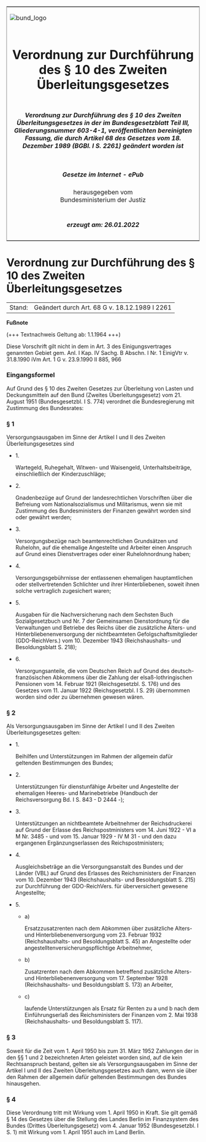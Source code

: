 <span id="DECKBLATT.html"></span>

<table border="0" frame="border" width="100%">

<tr valign="top">

<td align="left">

![bund\_logo](BfJ_2021_Web_de_de.gif)

</td>

<td align="right">

 

</td>

</tr>

<tr align="center" valign="middle">

<td colspan="2">

# Verordnung zur Durchführung des § 10 des Zweiten Überleitungsgesetzes

</td>

</tr>

<tr align="center" valign="middle">

<td colspan="2">

##### Verordnung zur Durchführung des § 10 des Zweiten Überleitungsgesetzes in der im Bundesgesetzblatt Teil III, Gliederungsnummer 603-4-1, veröffentlichten bereinigten Fassung, die durch Artikel 68 des Gesetzes vom 18. Dezember 1989 (BGBl. I S. 2261) geändert worden ist

</td>

</tr>

<tr align="center" valign="middle">

<td colspan="2">

  
  

##### Gesetze im Internet - ePub  
  
herausgegeben vom  
Bundesministerium der Justiz

</td>

</tr>

<tr align="center" valign="bottom">

<td colspan="2">

  
  

##### erzeugt am: 26.01.2022

</td>

</tr>

</table>

<span id="BJNR007410952.html"></span>

# Verordnung zur Durchführung des § 10 des Zweiten Überleitungsgesetzes

<div>

<div class="jnhtml">

|        |                                               |
| ------ | --------------------------------------------- |
| Stand: | Geändert durch Art. 68 G v. 18.12.1989 I 2261 |

</div>

</div>

<div>

  
**Fußnote**

<div class="jnhtml">

<div>

<div class="jurAbsatz">

(+++ Textnachweis Geltung ab: 1.1.1964 +++)

</div>

<div class="jurAbsatz">

  
Diese Vorschrift gilt nicht in dem in Art. 3 des Einigungsvertrages
genannten Gebiet gem. Anl. I Kap. IV Sachg. B Abschn. I Nr. 1 EinigVtr
v. 31.8.1990 iVm Art. 1 G v. 23.9.1990 II 885, 966

</div>

</div>

</div>

</div>

<span id="BJNR007410952BJNE000100319.html"></span>

### Eingangsformel  

<div>

<div class="jnhtml">

<div>

<div class="jurAbsatz">

Auf Grund des § 10 des Zweiten Gesetzes zur Überleitung von Lasten und
Deckungsmitteln auf den Bund (Zweites Überleitungsgesetz) vom 21. August
1951 (Bundesgesetzbl. I S. 774) verordnet die Bundesregierung mit
Zustimmung des Bundesrates:

</div>

</div>

</div>

</div>

<span id="BJNR007410952BJNE000201309.html"></span>

### § 1  

<div>

<div class="jnhtml">

<div>

<div class="jurAbsatz">

Versorgungsausgaben im Sinne der Artikel I und II des Zweiten
Überleitungsgesetzes sind

  - 1\.
    
    <div style="">
    
    Wartegeld, Ruhegehalt, Witwen- und Waisengeld, Unterhaltsbeiträge,
    einschließlich der Kinderzuschläge;
    
    </div>

  - 2\.
    
    <div style="">
    
    Gnadenbezüge auf Grund der landesrechtlichen Vorschriften über die
    Befreiung vom Nationalsozialismus und Militarismus, wenn sie mit
    Zustimmung des Bundesministers der Finanzen gewährt worden sind oder
    gewährt werden;
    
    </div>

  - 3\.
    
    <div style="">
    
    Versorgungsbezüge nach beamtenrechtlichen Grundsätzen und Ruhelohn,
    auf die ehemalige Angestellte und Arbeiter einen Anspruch auf Grund
    eines Dienstvertrages oder einer Ruhelohnordnung haben;
    
    </div>

  - 4\.
    
    <div style="">
    
    Versorgungsgebührnisse der entlassenen ehemaligen hauptamtlichen
    oder stellvertretenden Schlichter und ihrer Hinterbliebenen, soweit
    ihnen solche vertraglich zugesichert waren;
    
    </div>

  - 5\.
    
    <div style="">
    
    Ausgaben für die Nachversicherung nach dem Sechsten Buch
    Sozialgesetzbuch und Nr. 7 der Gemeinsamen Dienstordnung für die
    Verwaltungen und Betriebe des Reichs über die zusätzliche Alters-
    und Hinterbliebenenversorgung der nichtbeamteten
    Gefolgschaftsmitglieder (GDO-ReichVers.) vom 10. Dezember 1943
    (Reichshaushalts- und Besoldungsblatt S. 218);
    
    </div>

  - 6\.
    
    <div style="">
    
    Versorgungsanteile, die vom Deutschen Reich auf Grund des
    deutsch-französischen Abkommens über die Zahlung der
    elsaß-lothringischen Pensionen vom 14. Februar 1921
    (Reichsgesetzbl. S. 176) und des Gesetzes vom 11. Januar 1922
    (Reichsgesetzbl. I S. 29) übernommen worden sind oder zu übernehmen
    gewesen wären.
    
    </div>

</div>

</div>

</div>

</div>

<span id="BJNR007410952BJNE000300319.html"></span>

### § 2  

<div>

<div class="jnhtml">

<div>

<div class="jurAbsatz">

Als Versorgungsausgaben im Sinne der Artikel I und II des Zweiten
Überleitungsgesetzes gelten:

  - 1\.
    
    <div style="">
    
    Beihilfen und Unterstützungen im Rahmen der allgemein dafür
    geltenden Bestimmungen des Bundes;
    
    </div>

  - 2\.
    
    <div style="">
    
    Unterstützungen für dienstunfähige Arbeiter und Angestellte der
    ehemaligen Heeres- und Marinebetriebe (Handbuch der Reichsversorgung
    Bd. I S. 843 - D 2444 -);
    
    </div>

  - 3\.
    
    <div style="">
    
    Unterstützungen an nichtbeamtete Arbeitnehmer der Reichsdruckerei
    auf Grund der Erlasse des Reichspostministers vom 14. Juni 1922 - VI
    a M Nr. 3485 - und vom 15. Januar 1929 - IV M 31 - und den dazu
    ergangenen Ergänzungserlassen des Reichspostministers;
    
    </div>

  - 4\.
    
    <div style="">
    
    Ausgleichsbeträge an die Versorgungsanstalt des Bundes und der
    Länder (VBL) auf Grund des Erlasses des Reichsministers der
    Finanzen vom 10. Dezember 1943 (Reichshaushalts- und Besoldungsblatt
    S. 215) zur Durchführung der GDO-ReichVers. für überversichert
    gewesene Angestellte;
    
    </div>

  - 5\.
    
    <div style="">
    
      - a)
        
        <div style="">
        
        Ersatzzusatzrenten nach dem Abkommen über zusätzliche Alters-
        und Hinterbliebenenversorgung vom 23. Februar 1932
        (Reichshaushalts- und Besoldungsblatt S. 45) an Angestellte oder
        angestelltenversicherungspflichtige Arbeitnehmer,
        
        </div>
    
      - b)
        
        <div style="">
        
        Zusatzrenten nach dem Abkommen betreffend zusätzliche Alters-
        und Hinterbliebenenversorgung vom 17. September 1928
        (Reichshaushalts- und Besoldungsblatt S. 173) an Arbeiter,
        
        </div>
    
      - c)
        
        <div style="">
        
        laufende Unterstützungen als Ersatz für Renten zu a und b nach
        dem Einführungserlaß des Reichsministers der Finanzen vom 2. Mai
        1938 (Reichshaushalts- und Besoldungsblatt S. 117).
        
        </div>
    
    </div>

</div>

</div>

</div>

</div>

<span id="BJNR007410952BJNE000400319.html"></span>

### § 3  

<div>

<div class="jnhtml">

<div>

<div class="jurAbsatz">

Soweit für die Zeit vom 1. April 1950 bis zum 31. März 1952 Zahlungen
der in den §§ 1 und 2 bezeichneten Arten geleistet worden sind, auf die
kein Rechtsanspruch bestand, gelten sie als Versorgungsausgaben im Sinne
der Artikel I und II des Zweiten Überleitungsgesetzes auch dann, wenn
sie über den Rahmen der allgemein dafür geltenden Bestimmungen des
Bundes hinausgehen.

</div>

</div>

</div>

</div>

<span id="BJNR007410952BJNE000500319.html"></span>

### § 4  

<div>

<div class="jnhtml">

<div>

<div class="jurAbsatz">

Diese Verordnung tritt mit Wirkung vom 1. April 1950 in Kraft. Sie gilt
gemäß § 14 des Gesetzes über die Stellung des Landes Berlin im
Finanzsystem des Bundes (Drittes Überleitungsgesetz) vom 4. Januar 1952
(Bundesgesetzbl. I S. 1) mit Wirkung vom 1. April 1951 auch im Land
Berlin.

</div>

</div>

</div>

</div>
